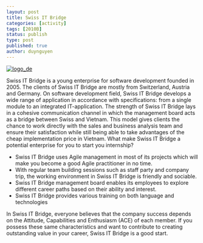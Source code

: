 ```yaml
---
layout: post
title: Swiss IT Bridge
categories: [activity]
tags: [2010B]
status: publish
type: post
published: true
author: duynguyen
---
```


[![](https://googledrive.com/host/0B7i8MgDgsMX3aVNQMUtDbUgzYTQ/uploads/2010/07/logo_de.gif "logo_de")](https://googledrive.com/host/0B7i8MgDgsMX3aVNQMUtDbUgzYTQ/uploads/2010/07/logo_de.gif)

Swiss IT Bridge is a young enterprise for software development founded
in 2005. The clients of Swiss IT Bridge are mostly from Switzerland,
Austria and Germany. On software development field, Swiss IT Bridge
develops a wide range of application in accordance with specifications:
from a single module to an integrated IT-application. The strength of
Swiss IT Bridge lays in a cohesive communication channel in which the
management board acts as a bridge between Swiss and Vietnam. This model
gives clients the chance to work directly with the sales and business
analysis team and ensure their satisfaction while still being able to
take advantages of the cheap implementation price in Vietnam. What make
Swiss IT Bridge a potential enterprise for you to start you internship?

-   Swiss IT Bridge uses Agile management in most of its projects which
    will make you become a good Agile practitioner in no time.
-   With regular team building sessions such as staff party and company
    trip, the working environment in Swiss IT Bridge is friendly and
    sociable.
-   Swiss IT Bridge management board enables its employees to explore
    different career paths based on their ability and interest.
-   Swiss IT Bridge provides various training on both language and
    technologies

In Swiss IT Bridge, everyone believes that the company success depends
on the Attitude, Capabilities and Enthusiasm (ACE) of each member. If
you possess these same characteristics and want to contribute to
creating outstanding value in your career, Swiss IT Bridge is a good
start.
